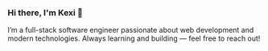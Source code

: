 ### Hi there, I'm Kexi 👋

I’m a full-stack software engineer passionate about web development and modern technologies. Always learning and building — feel free to reach out!
